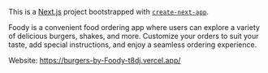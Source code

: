 This is a [Next.js](https://nextjs.org) project bootstrapped with [`create-next-app`](https://nextjs.org/docs/app/api-reference/cli/create-next-app).

Foody is a convenient food ordering app where users can explore a variety of delicious burgers, shakes, and more. Customize your orders to suit your taste, add special instructions, and enjoy a seamless ordering experience.

Website: https://burgers-by-Foody-t8dj.vercel.app/
